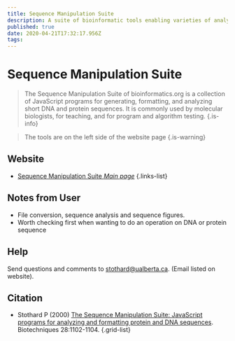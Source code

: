 ```yaml
---
title: Sequence Manipulation Suite
description: A suite of bioinformatic tools enabling varieties of analysis and reformatting/conversion
published: true
date: 2020-04-21T17:32:17.956Z
tags: 
---
```


# Sequence Manipulation Suite

> The Sequence Manipulation Suite of bioinformatics.org is a collection of JavaScript programs for generating, formatting, and analyzing short DNA and protein sequences. It is commonly used by molecular biologists, for teaching, and for program and algorithm testing.
{.is-info}

> The tools are on the left side of the website page
{.is-warning}


## Website

- [Sequence Manipulation Suite *Main page*](https://www.bioinformatics.org/sms2/)
{.links-list}

## Notes from User
- File conversion, sequence analysis and sequence figures.
- Worth checking first when wanting to do an operation on DNA or protein sequence

## Help 
Send questions and comments to stothard@ualberta.ca. (Email listed on website).


## Citation

- Stothard P (2000) [The Sequence Manipulation Suite: JavaScript programs for analyzing and formatting protein and DNA sequences](https://www.ncbi.nlm.nih.gov/pubmed/10868275). Biotechniques 28:1102-1104.
{.grid-list}